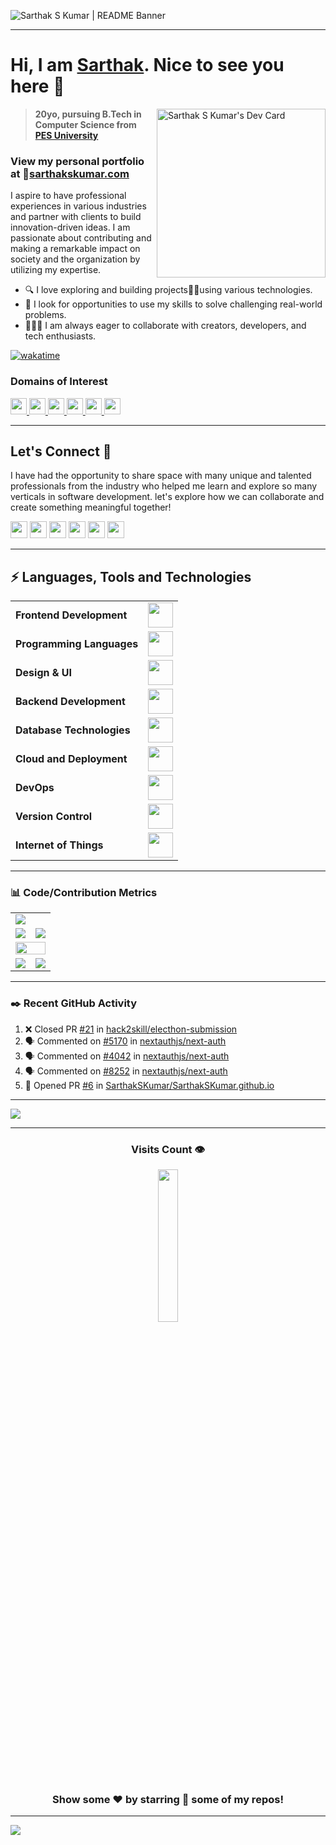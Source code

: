 <!---
Please consider starring the repo if you find this useful in any manner
or use it. It helps me a lot.
-->
<img src="https://sarthakskumar.com/images/README_Banner.png" alt="Sarthak S Kumar | README Banner"></img>
<hr>

# Hi, I am <a href = "https://linkedin.com/in/sarthakskumar">Sarthak</a>. Nice to see you here 👋

<a href="https://app.daily.dev/sarthakskumar"><img align = "right" src="https://api.daily.dev/devcards/v2/saE49CB6fFw4BVps8kK6n.png?type=default&r=8je" width="270" alt="Sarthak S Kumar's Dev Card"/></a>

>**20yo, pursuing B.Tech in Computer Science from [PES University](https://www.pes.edu)**

### View my personal portfolio at 🔗[sarthakskumar.com](https://sarthakskumar.com) 
I aspire to have professional experiences in various industries and partner with clients to build innovation-driven ideas. I am passionate about contributing and making a remarkable impact on society and the organization by utilizing my expertise.

- 🔍 I love exploring and building projects👨‍💻using various technologies.
- 🥇 I look for opportunities to use my skills to solve challenging real-world problems.
- 🧑‍🤝‍🧑 I am always eager to collaborate with creators, developers, and tech enthusiasts.

[![wakatime](https://wakatime.com/badge/user/b17387c5-a507-422c-9357-f0ea781c2266.svg)](https://wakatime.com/@b17387c5-a507-422c-9357-f0ea781c2266)

### Domains of Interest
<a href = "https://linkedin.com/in/sarthakskumar">
<img src = "https://img.shields.io/badge/PROGRESSIVE%20WEB%20APPS%20(PWA)-5C6FDA?style=for-the-badge" height = 26>
<img src = "https://img.shields.io/badge/FULL%20STACK%20DEVELOPMENT-7394E2?style=for-the-badge" height = 26>
<img src = "https://img.shields.io/badge/DEVOPS%20%26%20CLOUD-C8AF9C?style=for-the-badge" height = 26>
<img src = "https://img.shields.io/badge/INTERNET%20OF%20THINGS%20(IoT)-E76BFB?style=for-the-badge" height = 26>
<img src = "https://img.shields.io/badge/BIG%20DATA%20TECHNOLOGIES-CCA4B8?style=for-the-badge" height = 26>
<img src = "https://img.shields.io/badge/DISTRIBUTED%20SYSTEMS-7162C0?style=for-the-badge" height = 26>
</a>
<hr>

## Let's Connect 🚀
I have had the opportunity to share space with many unique and talented professionals from the industry who helped me learn and explore so many verticals in software development. let's explore how we can collaborate and create something meaningful together!

<a href = "https://linkedin.com/in/sarthakskumar"><img src = "https://img.shields.io/badge/LinkedIn-0077B5?style=for-the-badge&logo=linkedin&logoColor=white" height = 27></a>
<a href = "https://instagram.com/sarthakskumar"><img src = "https://img.shields.io/badge/Instagram-E4405F?style=for-the-badge&logo=instagram&logoColor=white" height = 27></a>
<a href = "https://twitter.com/SarthakSKumar2"><img src = "https://img.shields.io/badge/X-000000?style=for-the-badge&logo=x&logoColor=white" height = 27></a>
<a href = "https://discordapp.com/users/907567549410050078"><img src = "https://img.shields.io/badge/Discord-5865F2?style=for-the-badge&logo=discord&logoColor=white" height = 27></a>
<a href = "mailto:sarthakskumar7@gmail.com"><img src = "https://img.shields.io/badge/Gmail-D14836?style=for-the-badge&logo=gmail&logoColor=white" height = 27></a>
<a href = "https://sarthakskumar.bio.link"><img src = "https://img.shields.io/badge/bio.link-000000%7D?style=for-the-badge&logo=biolink&logoColor=white" height = 27></a>
<hr>

<h2>⚡ Languages, Tools and Technologies</h3></summary>
<table>
<tr>
	<td><strong>Frontend Development</strong></td>
	<td><img height=40 src = "https://skillicons.dev/icons?i=html,css,js,ts,react,redux,tailwind,emotion,styledcomponents,vite,nextjs" ></td>
</tr>
<tr>
	<td><strong>Programming Languages</strong></td>
	<td><img height=40 src = "https://skillicons.dev/icons?i=py,c,cpp&theme=dark"></td>
</tr>
<tr>
	<td><strong>Design & UI</strong></td>
	<td><img height=40 src = "https://skillicons.dev/icons?i=figma,md,materialui,svg&theme=dark"></td>
</tr>
<tr>
	<td><strong>Backend Development</strong></td>
	<td><img height=40 src = "https://skillicons.dev/icons?i=nginx,nodejs,express,flask,graphql,postman&theme=dark"></td>
</tr>
<tr>
	<td><strong>Database Technologies</strong></td>
	<td><img height=40 src = "https://skillicons.dev/icons?i=mysql,postgresql,mongodb,planetscale,supabase,firebase,prisma,sequelize&theme=dark"></td>
</tr>
<tr>
	<td><strong>Cloud and Deployment</strong></td>
	<td><img height=40 src = "https://skillicons.dev/icons?i=azure,aws,gcp,appwrite,heroku,vercel,netlify&theme=dark"></td>
</tr>
<tr>
	<td><strong>DevOps</strong></td>
	<td><img height=40 src = "https://skillicons.dev/icons?i=kubernetes,docker,jenkins,jest,cloudflare,linux&theme=dark"></td>
</tr>
<tr>
	<td><strong>Version Control</strong></td>
	<td><img height=40 src = "https://skillicons.dev/icons?i=git,github,gitlab,githubactions&theme=dark"></td>
</tr>
<tr>
	<td><strong>Internet of Things</strong></td>
	<td><img height=40 src = "https://skillicons.dev/icons?i=arduino,raspberrypi&theme=dark"></td>
</tr>
</table>
<hr>
<h3>📊 Code/Contribution Metrics</h3></summary>
<table>
	<tr>
		<td colspan = "2"><a href = "https://sarthakskumar.bio.link"><img src="https://github-readme-activity-graph.vercel.app/graph?username=SarthakSKumar&bg_color=2e3440&hide_border=true&point=false&line=88c0d0&radius=8&area=true&area_color=88c0d0&title_color=ffffff&color=ffffff"></a></td>
	</tr>
	<tr>
		<td><a href="https://linkedin.com/in/sarthakskumar"><img src="https://github-readme-stats.vercel.app/api?username=SarthakSKumar&hide_border=true&include_all_commits=true&count_private=true&show_icons=true&line_height=20&theme=nord"></a></td>
		<td><a href="https://wakatime.com/@sarthakskumar"><img src="https://github-readme-stats.vercel.app/api/wakatime?username=sarthakskumar&langs_count=6&hide_border=true&border_radius=4.5&layout=compact&theme=nord"></a></td>
	</tr>
	<tr>
		<td colspan = "2"><a href="https://instagram.com/sarthakskumar"><img width=100% src="https://github-profile-trophy.vercel.app/?username=SarthakSKumar&hide_border=true&count_private=true&column=-1&theme=nord&no-frame=true"></a></td>
	</tr>
	<tr>
		<td><a href="https://wakatime.com/@sarthakskumar"><img src="https://wakatime.com/share/@sarthakskumar/7d17f360-8efd-4581-8466-2a44cd850351.svg"></a>			</td>
		<td><a href="https://wakatime.com/@sarthakskumar"><img src="https://wakatime.com/share/@sarthakskumar/2b3045cc-3591-4c2d-bc9e-9218d8fd8117.svg"></a>			</td>
	</tr>
	</table>
<hr>
<h3>✒️ Recent GitHub Activity</h3>
	
<!--START_SECTION:activity-->
1. ❌ Closed PR [#21](https://github.com/hack2skill/electhon-submission/pull/21) in [hack2skill/electhon-submission](https://github.com/hack2skill/electhon-submission)
2. 🗣 Commented on [#5170](https://github.com/nextauthjs/next-auth/issues/5170#issuecomment-1896658209) in [nextauthjs/next-auth](https://github.com/nextauthjs/next-auth)
3. 🗣 Commented on [#4042](https://github.com/nextauthjs/next-auth/issues/4042#issuecomment-1896657345) in [nextauthjs/next-auth](https://github.com/nextauthjs/next-auth)
4. 🗣 Commented on [#8252](https://github.com/nextauthjs/next-auth/issues/8252#issuecomment-1896656777) in [nextauthjs/next-auth](https://github.com/nextauthjs/next-auth)
5. 💪 Opened PR [#6](https://github.com/SarthakSKumar/SarthakSKumar.github.io/pull/6) in [SarthakSKumar/SarthakSKumar.github.io](https://github.com/SarthakSKumar/SarthakSKumar.github.io)
<!--END_SECTION:activity-->

<hr>
<a href = "https://www.holopin.io/@sarthakskumar"><img src = "https://holopin.me/sarthakskumar"></a>
<hr>
<div align = "center">
<h3><b>Visits Count 👁️</b></h3>
<img width = 25% src = "https://profile-counter.glitch.me/{SarthakSKumar}/count.svg">
	
### Show some ❤️ by starring 🌟 some of my repos!
<hr>
</div>

![](https://hit.yhype.me/github/profile?user_id=81763561)
